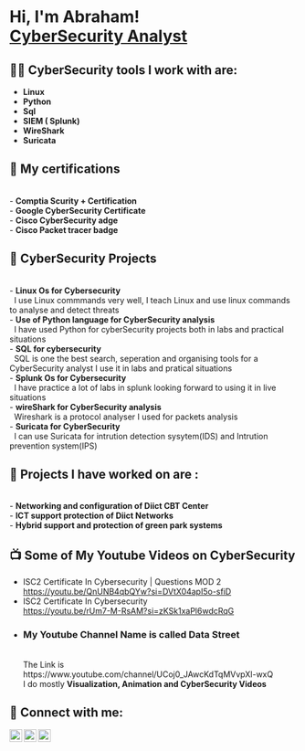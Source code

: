 <h1>Hi, I'm Abraham! <br/><a href="https://github.com/callswetaiss/callsweetaiss/edit/main/README.md">CyberSecurity Analyst</a> </h1>

<h2>👨‍💻 CyberSecurity tools I work with are:</h2>

- <b>Linux </b>
- <b>Python </b>
- <b>Sql</b> 
- <b>SIEM ( Splunk)</b>
- <b>WireShark</b>
- <b>Suricata </b>

<h2>🌱 My certifications </h2><br>
- <b>Comptia Scurity + Certification</b><br>
- <b>Google CyberSecurity Certificate</b><br>
- <b>Cisco CyberSecurity adge</b><br>
- <b>Cisco Packet tracer badge</b><br>

<h2>🌱 CyberSecurity Projects </h2><br>
- <b>Linux Os for Cybersecurity</b><br>
&nbsp I use Linux commmands very well, I teach Linux and use linux commands to analyse and detect threats<br>
- <b>Use of Python language for CyberSecurity analysis </b><br>
&nbsp I have used Python for cyberSecurity projects both in labs and practical situations<br>
- <b>SQL for cybersecurity</b><br>
&nbsp SQL is one the best search, seperation and organising tools for a CyberSecurity analyst I use it in labs and pratical situations<br>
- <b>Splunk Os for Cybersecurity</b><br>
&nbsp I have practice a lot of labs in splunk looking forward to using it in live situations <br>
- <b>wireShark for CyberSecurity analysis </b><br>
&nbsp Wireshark is a protocol analyser I used for packets analysis<br>
- <b>Suricata for CyberSecurity</b><br>
&nbsp I can use Suricata for intrution detection sysytem(IDS) and Intrution prevention system(IPS)<br>
  
  


<h2>🔭 Projects I have worked on are :</h2><br> 
- <b> Networking and configuration of Diict CBT Center</b><br>
- <b> ICT support protection of Diict Networks </b><br>
- <b> Hybrid support and protection of green park systems </b><br>

<h2>📺 Some of My Youtube Videos on CyberSecurity</h2>

- ISC2 Certificate In Cybersecurity | Questions MOD 2<br>
  https://youtu.be/QnUNB4qbQYw?si=DVtX04apI5o-sfiD
- ISC2 Certificate In Cybersecurity<br>
  https://youtu.be/rUm7-M-RsAM?si=zKSk1xaPl6wdcRqG
- <h3>My Youtube Channel Name is called <b> Data Street </b></h3><br>
  The Link is https://www.youtube.com/channel/UCoj0_JAwcKdTqMVvpXl-wxQ<br>
  I do mostly <b>Visualization, Animation and CyberSecurity<b> Videos

<h2> 🤳 Connect with me:</h2>

[<img align="left" alt="callsweetaiss | Twitter" width="22px" src="https://cdn.jsdelivr.net/npm/simple-icons@v3/icons/twitter.svg" />][twitter]
[<img align="left" alt="callsweetaiss | YouTube" width="22px" src="https://cdn.jsdelivr.net/npm/simple-icons@v3/icons/youtube.svg" />][youtube]
[<img align="left" alt="callsweetaiss | LinkedIn" width="22px" src="https://cdn.jsdelivr.net/npm/simple-icons@v3/icons/linkedin.svg" />][linkedin]


[twitter]: https://twitter.com/diictnigeria
[youtube]: https://www.youtube.com/channel/UCoj0_JAwcKdTqMVvpXl-wxQ
[linkedin]: www.linkedin.com/in/eguevoi-aigbokhai-710992129/

<!--
**joshmadakor1/joshmadakor1** is a ✨ _special_ ✨ repository because its `README.md` (this file) appears on your GitHub profile.

Here are some ideas to get you started:

- 🔭 I’m currently working on ...
- 🌱 I’m currently learning ...
- 👯 I’m looking to collaborate on ...
- 🤔 I’m looking for help with ...
- 💬 Ask me about ...
- 📫 How to reach me: ...
- 😄 Pronouns: ...
- ⚡ Fun fact: ...
-->
